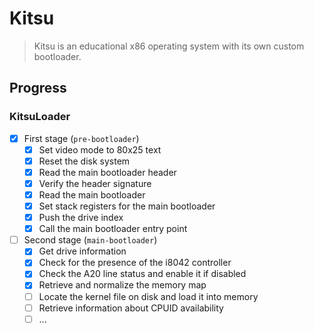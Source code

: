 # Kitsu
> Kitsu is an educational x86 operating system with its own custom bootloader.
## Progress
### KitsuLoader
- [x] First stage (`pre-bootloader`)
	+ [x] Set video mode to 80x25 text
	+ [x] Reset the disk system
	+ [x] Read the main bootloader header
	+ [x] Verify the header signature
	+ [x] Read the main bootloader
	+ [x] Set stack registers for the main bootloader
	+ [x] Push the drive index
	+ [x] Call the main bootloader entry point
- [ ] Second stage (`main-bootloader`)
	+ [x] Get drive information
	+ [x] Check for the presence of the i8042 controller
	+ [x] Check the A20 line status and enable it if disabled
	+ [x] Retrieve and normalize the memory map
	+ [ ] Locate the kernel file on disk and load it into memory
	+ [ ] Retrieve information about CPUID availability
	+ [ ] ...